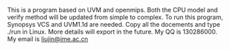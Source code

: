 This is a program based on UVM and openmips. Both the CPU model and verify method will be updated from simple to complex. To run this program, Synopsys VCS and UVM1.1d are needed. Copy all the docements and type ./run in Linux. More details will export in the future. My QQ is 130286000. My email is liujin@ime.ac.cn
